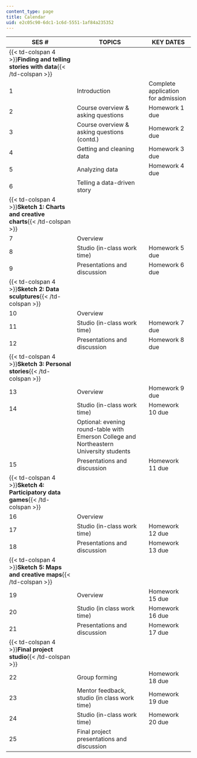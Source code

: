 ```yaml
---
content_type: page
title: Calendar
uid: e2c05c90-6dc1-1c6d-5551-1af84a235352
---
```


| SES # | TOPICS | KEY DATES |
| --- | --- | --- |
| {{< td-colspan 4 >}}**Finding and telling stories with data**{{< /td-colspan >}} ||||
| 1 | Introduction | Complete application for admission |
| 2 | Course overview & asking questions | Homework 1 due |
| 3 | Course overview & asking questions (contd.) | Homework 2 due |
| 4 | Getting and cleaning data | Homework 3 due |
| 5 | Analyzing data | Homework 4 due |
| 6 | Telling a data-driven story | &nbsp; |
| {{< td-colspan 4 >}}**Sketch 1: Charts and creative charts**{{< /td-colspan >}} ||||
| 7 | Overview | &nbsp; |
| 8 | Studio (in-class work time) | Homework 5 due |
| 9 | Presentations and discussion | Homework 6 due |
| {{< td-colspan 4 >}}**Sketch 2: Data sculptures**{{< /td-colspan >}} ||||
| 10 | Overview | &nbsp; |
| 11 | Studio (in-class work time) | Homework 7 due |
| 12 | Presentations and discussion | Homework 8 due |
| {{< td-colspan 4 >}}**Sketch 3: Personal stories**{{< /td-colspan >}} ||||
| 13 | Overview | Homework 9 due |
| 14 | Studio (in-class work time) | Homework 10 due |
| &nbsp; | Optional: evening round-table with Emerson College and Northeastern University students | &nbsp; |
| 15 | Presentations and discussion | Homework 11 due |
| {{< td-colspan 4 >}}**Sketch 4: Participatory data games**{{< /td-colspan >}} ||||
| 16 | Overview | &nbsp; |
| 17 | Studio (in-class work time) | Homework 12 due |
| 18 | Presentations and discussion | Homework 13 due |
| {{< td-colspan 4 >}}**Sketch 5: Maps and creative maps**{{< /td-colspan >}} ||||
| 19 | Overview | Homework 15 due |
| 20 | Studio (in class work time) | Homework 16 due |
| 21 | Presentations and discussion | Homework 17 due |
| {{< td-colspan 4 >}}**Final project studio**{{< /td-colspan >}} ||||
| 22 | Group forming | Homework 18 due |
| 23 | Mentor feedback, studio (in class work time) | Homework 19 due |
| 24 | Studio (in-class work time) | Homework 20 due |
| 25 | Final project presentations and discussion |